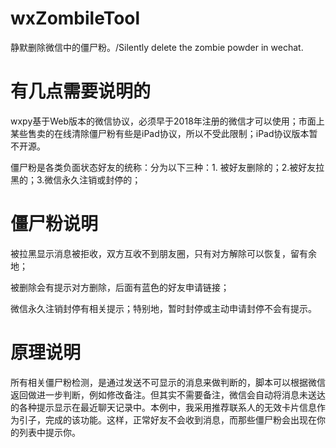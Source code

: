 # wxZombileTool
静默删除微信中的僵尸粉。/Silently delete the zombie powder in wechat.

# 有几点需要说明的
wxpy基于Web版本的微信协议，必须早于2018年注册的微信才可以使用；市面上某些售卖的在线清除僵尸粉有些是iPad协议，所以不受此限制；iPad协议版本暂不开源。

僵尸粉是各类负面状态好友的统称：分为以下三种：1. 被好友删除的；2.被好友拉黑的；3.微信永久注销或封停的；



# 僵尸粉说明

被拉黑显示消息被拒收，双方互收不到朋友圈，只有对方解除可以恢复，留有余地；

被删除会有提示对方删除，后面有蓝色的好友申请链接；

微信永久注销封停有相关提示；特别地，暂时封停或主动申请封停不会有提示。



# 原理说明

所有相关僵尸粉检测，是通过发送不可显示的消息来做判断的，脚本可以根据微信返回做进一步判断，例如修改备注。但其实不需要备注，微信会自动将消息未送达的各种提示显示在最近聊天记录中。本例中，我采用推荐联系人的无效卡片信息作为引子，完成的该功能。这样，正常好友不会收到消息，而那些僵尸粉会出现在你的列表中提示你。
